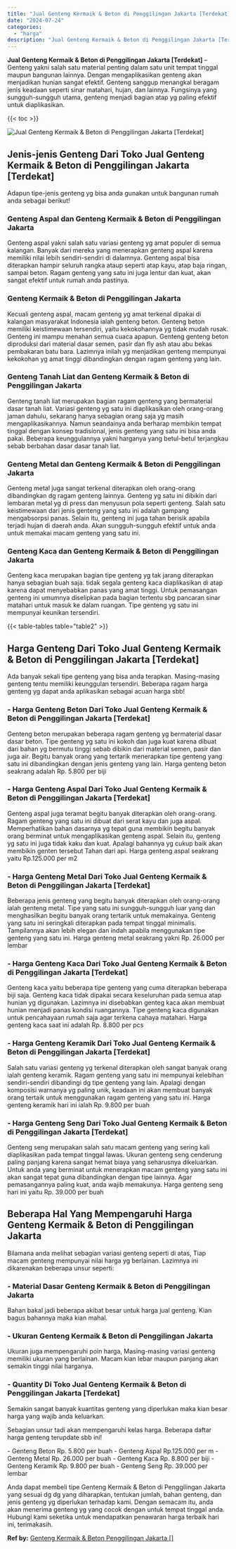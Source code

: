```yaml
---
title: "Jual Genteng Kermaik & Beton di Penggilingan Jakarta [Terdekat]"
date: "2024-07-24"
categories: 
  - "harga"
description: "Jual Genteng Kermaik & Beton di Penggilingan Jakarta [Terdekat]. Anda dapat membeli tipe Genteng Kermaik & Beton di Penggilingan Jakarta yang sesuai dg dg ya..."
---
```


**Jual Genteng Kermaik & Beton di Penggilingan Jakarta \[Terdekat\]** – Genteng yakni salah satu material penting dalam satu unit tempat tinggal maupun bangunan lainnya. Dengan mengaplikasikan genteng akan menjadikan hunian sangat efektif. Genteng sanggup menangkal beragam jenis keadaan seperti sinar matahari, hujan, dan lainnya. Fungsinya yang sungguh-sungguh utama, genteng menjadi bagian atap yg paling efektif untuk diaplikasikan.

{{< toc >}}

![Jual Genteng Kermaik & Beton di Penggilingan Jakarta [Terdekat]](/images/genteng-minimalis-murah24.png)

## Jenis-jenis Genteng Dari Toko Jual Genteng Kermaik & Beton di Penggilingan Jakarta \[Terdekat\]

Adapun tipe-jenis genteng yg bisa anda gunakan untuk bangunan rumah anda sebagai berikut!

### Genteng Aspal dan Genteng Kermaik & Beton di Penggilingan Jakarta

Genteng aspal yakni salah satu variasi genteng yg amat populer di semua kalangan. Banyak dari mereka yang menerapkan genteng aspal karena memiliki nilai lebih sendiri-sendiri di dalamnya. Genteng aspal bisa diterapkan hampir seluruh rangka ataup seperti atap kayu, atap baja ringan, sampai beton. Ragam genteng yang satu ini juga lentur dan kuat, akan sangat efektif untuk rumah anda pastinya.

### Genteng Kermaik & Beton di Penggilingan Jakarta

Kecuali genteng aspal, macam genteng yg amat terkenal dipakai di kalangan masyarakat Indonesia ialah genteng beton. Genteng beton memiliki keistimewaan tersendiri, yaitu kekokohannya yg tidak mudah rusak. Genteng ini mampu menahan semua cuaca apapun. Genteng genteng beton diproduksi dari material dasar semen, pasir dan fly ash atau abu bekas pembakaran batu bara. Lazimnya inilah yg menjadikan genteng mempunyai kekokohan yg amat tinggi dibandingkan dengan ragam genteng yang lain.

### Genteng Tanah Liat dan Genteng Kermaik & Beton di Penggilingan Jakarta

Genteng tanah liat merupakan bagian ragam genteng yang bermaterial dasar tanah liat. Variasi genteng yg satu ini diaplikasikan oleh orang-orang jaman dahulu, sekarang hanya sebagian orang saja yg masih mengaplikasikannya. Namun seandainya anda berharap membikin tempat tinggal dengan konsep tradisional, jenis genteng yang satu ini bisa anda pakai. Beberapa keunggulannya yakni harganya yang betul-betul terjangkau sebab berbahan dasar dasar tanah liat.

### Genteng Metal dan Genteng Kermaik & Beton di Penggilingan Jakarta

Genteng metal juga sangat terkenal diterapkan oleh orang-orang dibandingkan dg ragam genteng lainnya. Genteng yg satu ini dibikin dari lembaran metal yg di press dan menyusun pola seperti genteng. Salah satu keistimewaan dari jenis genteng yang satu ini adalah gampang mengabsorpsi panas. Selain itu, genteng ini juga tahan berisik apabila terjadi hujan di daerah anda. Akan sungguh-sungguh efektif untuk anda untuk memakai macam genteng yang satu ini.

### Genteng Kaca dan Genteng Kermaik & Beton di Penggilingan Jakarta

Genteng kaca merupakan bagian tipe genteng yg tak jarang diterapkan hanya sebagian buah saja. tidak segala genteng kaca diaplikasikan di atap karena dapat menyebabkan panas yang amat tinggi. Untuk pemasangan genteng ini umumnya diselipkan pada bagian tertentu sbg pancaran sinar matahari untuk masuk ke dalam ruangan. Tipe genteng yg satu ini mempunyai keunikan tersendiri.

{{< table-tables table="table2" >}}

## Harga Genteng Dari Toko Jual Genteng Kermaik & Beton di Penggilingan Jakarta \[Terdekat\]

Ada banyak sekali tipe genteng yang bisa anda terapkan. Masing-masing genteng tentu memiliki keunggulan tersendiri. Beberapa ragam harga genteng yg dapat anda aplikasikan sebagai acuan harga sbb!

### \- Harga Genteng Beton Dari Toko Jual Genteng Kermaik & Beton di Penggilingan Jakarta \[Terdekat\]

Genteng beton merupakan beberapa ragam genteng yg bermaterial dasar dasar beton. Tipe genteng yg satu ini kokoh dan juga kuat karena dibuat dari bahan yg bermutu tinggi sebab dibikin dari material semen, pasir dan juga air. Begitu banyak orang yang tertarik menerapkan tipe genteng yang satu ini dibandingkan dengan jenis genteng yang lain. Harga genteng beton seakrang adalah Rp. 5.800 per biji

### \- Harga Genteng Aspal Dari Toko Jual Genteng Kermaik & Beton di Penggilingan Jakarta \[Terdekat\]

Genteng aspal juga teramat begitu banyak diterapkan oleh orang-orang. Ragam genteng yang satu ini dibuat dari serat kayu dan juga aspal. Memperhatikan bahan dasarnya yg tepat guna membikin begitu banyak orang berminat untuk mengaplikasikan genteng aspal. Selain itu, genteng yg satu ini juga tidak kaku dan kuat. Apalagi bahannya yg cukup baik akan membikin genten tersebut Tahan dari api. Harga genteng aspal seakrang yaitu Rp.125.000 per m2

### \- Harga Genteng Metal Dari Toko Jual Genteng Kermaik & Beton di Penggilingan Jakarta \[Terdekat\]

Beberapa jenis genteng yang begitu banyak diterapkan oleh orang-orang ialah genteng metal. Tipe yang satu ini sungguh-sungguh luar yang dan menghasilkan begitu banyak orang tertarik untuk memakainya. Genteng yang satu ini seringkali diterapkan pada tempat tinggal minimalis. Tampilannya akan lebih elegan dan indah apabila menggunakan tipe genteng yang satu ini. Harga genteng metal seakrang yakni Rp. 26.000 per lembar

### \- Harga Genteng Kaca Dari Toko Jual Genteng Kermaik & Beton di Penggilingan Jakarta \[Terdekat\]

Genteng kaca yaitu beberapa tipe genteng yang cuma diterapkan beberapa biji saja. Genteng kaca tidak dipakai secara keseluruhan pada semua atap hunian yg digunakan. Lazimnya ini disebabkan genteg kaca akan membuat hunian menjadi panas kondisi ruangannya. Tipe genteng kaca digunakan untuk pencahayaan rumah saja agar terkena cahaya matahari. Harga genteng kaca saat ini adalah Rp. 8.800 per pcs

### \- Harga Genteng Keramik Dari Toko Jual Genteng Kermaik & Beton di Penggilingan Jakarta \[Terdekat\]

Salah satu variasi genteng yg terkenal diterapkan oleh sangat banyak orang ialah genteng keramik. Ragam genteng yang satu ini mempunyai kelebihan sendiri-sendiri dibandingi dg tipe genteng yang lain. Apalagi dengan komposisi warnanya yg paling unik, keadaan ini akan membuat banyak orang tertaik untuk menggunakan ragam genteng yang satu ini. Harga genteng keramik hari ini ialah Rp. 9.800 per buah

### \- Harga Genteng Seng Dari Toko Jual Genteng Kermaik & Beton di Penggilingan Jakarta \[Terdekat\]

Genteng seng merupakan salah satu macam genteng yang sering kali diaplikasikan pada tempat tinggal lawas. Ukuran genteng seng cenderung paling panjang karena sangat hemat biaya yang seharusnya dikeluarkan. Untuk anda yang berminat untuk menerapkan macam genteng yang satu ini akan sangat tepat guna dibandingkan dengan tipe lainnya. Agar pemasangannya paling kuat, anda wajib memakunya. Harga genteng seng hari ini yaitu Rp. 39.000 per buah

## Beberapa Hal Yang Mempengaruhi Harga Genteng Kermaik & Beton di Penggilingan Jakarta

Bilamana anda melihat sebagian variasi genteng seperti di atas, Tiap macam genteng mempunyai nilai harga yg berlainan. Lazimnya ini dikarenakan beberapa unsur seperti:

### \- Material Dasar Genteng Kermaik & Beton di Penggilingan Jakarta

Bahan bakal jadi beberapa akibat besar untuk harga jual genteng. Kian bagus bahannya maka kian mahal.

### \- Ukuran Genteng Kermaik & Beton di Penggilingan Jakarta

Ukuran juga mempengaruhi poin harga, Masing-masing variasi genteng memiliki ukuran yang berlainan. Macam kian lebar maupun panjang akan semakin tinggi nilai harganya.

### \- Quantity Di Toko Jual Genteng Kermaik & Beton di Penggilingan Jakarta \[Terdekat\]

Semakin sangat banyak kuantitas genteng yang diperlukan maka kian besar harga yang wajib anda keluarkan.

Sebagian unsur tadi akan mempengaruhi kelas harga. Beberapa daftar harga genteng terupdate sbb ini!

\- Genteng Beton Rp. 5.800 per buah - Genteng Aspal Rp.125.000 per m - Genteng Metal Rp. 26.000 per buah - Genteng Kaca Rp. 8.800 per biji - Genteng Keramik Rp. 9.800 per buah - Genteng Seng Rp. 39.000 per lembar

Anda dapat membeli tipe Genteng Kermaik & Beton di Penggilingan Jakarta yang sesuai dg dg yang diharapkan, tentukan jumlah, bahan genteng, dan jenis genteng yg diperlukan terhadap kami. Dengan semacam itu, anda akan menerima genteng yg yang cocok dengan untuk tempat tinggal anda. Hubungi kami seketika untuk mendapatkan penawaran harga terbaik hari ini, terimakasih.

**Ref by:**  [Genteng Kermaik & Beton  Penggilingan Jakarta []](https://id.wikipedia.org/wiki/Genteng)

